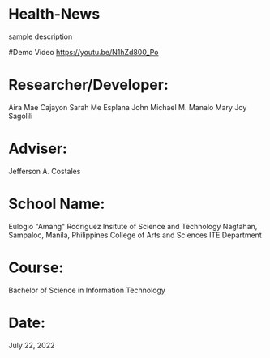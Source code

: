 # Health-News
sample description


#Demo Video
https://youtu.be/N1hZd800_Po

# Researcher/Developer:
Aira Mae Cajayon
Sarah Me Esplana
John Michael M. Manalo
Mary Joy Sagolili
# Adviser:
Jefferson A. Costales
# School Name:
Eulogio "Amang" Rodriguez Insitute of Science and Technology
Nagtahan, Sampaloc, Manila, Philippines
College of Arts and Sciences
ITE Department
# Course:
Bachelor of Science in Information Technology
# Date:
July 22, 2022

